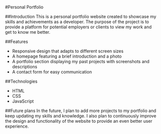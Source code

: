 #Personal Portfolio

##Introduction
This is a personal portfolio website created to showcase my skills and achievements as a developer. The purpose of the project is to provide a platform for potential employers or clients to view my work and get to know me better.

##Features
* Responsive design that adapts to different screen sizes
* A homepage featuring a brief introduction and a photo
* A portfolio section displaying my past projects with screenshots and descriptions
* A contact form for easy communication

##Technologies
* HTML
* CSS
* JavaScript
 

##Future plans
In the future, I plan to add more projects to my portfolio and keep updating my skills and knowledge. I also plan to continuously improve the design and functionality of the website to provide an even better user experience.

